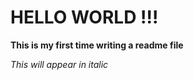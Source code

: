  # HELLO WORLD !!!

 **This is my first time writing a readme file**

*This will appear in italic*
 
